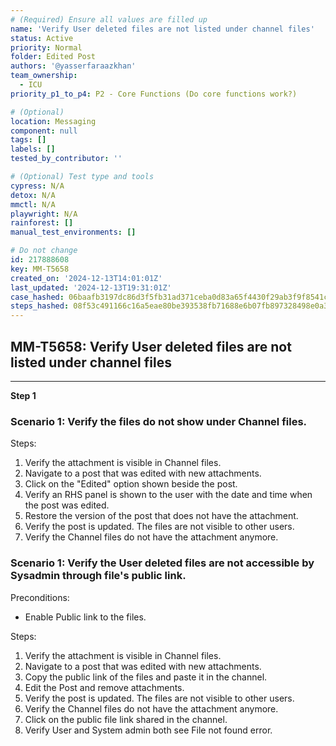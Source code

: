 ```yaml
---
# (Required) Ensure all values are filled up
name: 'Verify User deleted files are not listed under channel files'
status: Active
priority: Normal
folder: Edited Post
authors: '@yasserfaraazkhan'
team_ownership:
  - ICU
priority_p1_to_p4: P2 - Core Functions (Do core functions work?)

# (Optional)
location: Messaging
component: null
tags: []
labels: []
tested_by_contributor: ''

# (Optional) Test type and tools
cypress: N/A
detox: N/A
mmctl: N/A
playwright: N/A
rainforest: []
manual_test_environments: []

# Do not change
id: 217888608
key: MM-T5658
created_on: '2024-12-13T14:01:01Z'
last_updated: '2024-12-13T19:31:01Z'
case_hashed: 06baafb3197dc86d3f5fb31ad371ceba0d83a65f4430f29ab3f9f8541c19b035170b1d727b290e31f715acf7adaa2e90
steps_hashed: 08f53c491166c16a5eae80be393538fb71688e6b07fb897328498e0a30d81c0b8cf6975300d5ee3c258a7c7acce4d59d
---
```


<!-- (Auto-generated) Based on frontmatter's "key" and "name" -->

## MM-T5658: Verify User deleted files are not listed under channel files

---

**Step 1**

### Scenario 1: Verify the files do not show under Channel files.

Steps:

1. Verify the attachment is visible in Channel files.
2. Navigate to a post that was edited with new attachments.
3. Click on the "Edited" option shown beside the post.
4. Verify an RHS panel is shown to the user with the date and time when the post was edited.
5. Restore the version of the post that does not have the attachment.
6. Verify the post is updated. The files are not visible to other users.
7. Verify the Channel files do not have the attachment anymore.

### Scenario 1: Verify the User deleted files are not accessible by Sysadmin through file's public link.

Preconditions:

- Enable Public link to the files.

Steps:

1. Verify the attachment is visible in Channel files.
2. Navigate to a post that was edited with new attachments.
3. Copy the public link of the files and paste it in the channel.
4. Edit the Post and remove attachments.
5. Verify the post is updated. The files are not visible to other users.
6. Verify the Channel files do not have the attachment anymore.
7. Click on the public file link shared in the channel.
8. Verify User and System admin both see File not found error.
